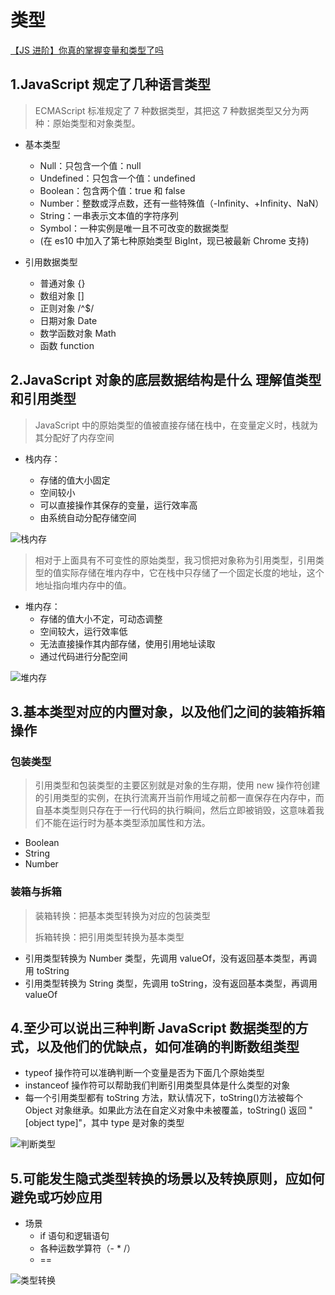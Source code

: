# 类型

[【JS 进阶】你真的掌握变量和类型了吗](https://juejin.im/post/5cec1bcff265da1b8f1aa08f#heading-9)

## 1.JavaScript 规定了几种语言类型

> ECMAScript 标准规定了 7 种数据类型，其把这 7 种数据类型又分为两种：原始类型和对象类型。

- 基本类型

  - Null：只包含一个值：null
  - Undefined：只包含一个值：undefined
  - Boolean：包含两个值：true 和 false
  - Number：整数或浮点数，还有一些特殊值（-Infinity、+Infinity、NaN）
  - String：一串表示文本值的字符序列
  - Symbol：一种实例是唯一且不可改变的数据类型
  - (在 es10 中加入了第七种原始类型 BigInt，现已被最新 Chrome 支持)

- 引用数据类型

  - 普通对象 {}
  - 数组对象 []
  - 正则对象 /^\$/
  - 日期对象 Date
  - 数学函数对象 Math
  - 函数 function

## 2.JavaScript 对象的底层数据结构是什么 理解值类型和引用类型

> JavaScript 中的原始类型的值被直接存储在栈中，在变量定义时，栈就为其分配好了内存空间

- 栈内存：

  - 存储的值大小固定
  - 空间较小
  - 可以直接操作其保存的变量，运行效率高
  - 由系统自动分配存储空间

![栈内存](https://weapposs.oss-cn-shenzhen.aliyuncs.com/cover/2020/08/04/62zQaxyJy66Nd1WCaOHNHBFaBmkEv4cOFNTe0APC.png)

> 相对于上面具有不可变性的原始类型，我习惯把对象称为引用类型，引用类型的值实际存储在堆内存中，它在栈中只存储了一个固定长度的地址，这个地址指向堆内存中的值。

- 堆内存：
  - 存储的值大小不定，可动态调整
  - 空间较大，运行效率低
  - 无法直接操作其内部存储，使用引用地址读取
  - 通过代码进行分配空间

![堆内存](https://weapposs.oss-cn-shenzhen.aliyuncs.com/cover/2020/08/04/HYjVkWogC8TUMaRyKZUADBEH9sfhUcgMy6u3yTR1.png)

## 3.基本类型对应的内置对象，以及他们之间的装箱拆箱操作

### 包装类型

> 引用类型和包装类型的主要区别就是对象的生存期，使用 new 操作符创建的引用类型的实例，在执行流离开当前作用域之前都一直保存在内存中，而自基本类型则只存在于一行代码的执行瞬间，然后立即被销毁，这意味着我们不能在运行时为基本类型添加属性和方法。

- Boolean
- String
- Number

### 装箱与拆箱

> 装箱转换：把基本类型转换为对应的包装类型
>
> 拆箱转换：把引用类型转换为基本类型

- 引用类型转换为 Number 类型，先调用 valueOf，没有返回基本类型，再调用 toString
- 引用类型转换为 String 类型，先调用 toString，没有返回基本类型，再调用 valueOf

## 4.至少可以说出三种判断 JavaScript 数据类型的方式，以及他们的优缺点，如何准确的判断数组类型

- typeof 操作符可以准确判断一个变量是否为下面几个原始类型
- instanceof 操作符可以帮助我们判断引用类型具体是什么类型的对象
- 每一个引用类型都有 toString 方法，默认情况下，toString()方法被每个 Object 对象继承。如果此方法在自定义对象中未被覆盖，toString() 返回 "[object type]"，其中 type 是对象的类型

![判断类型](https://weapposs.oss-cn-shenzhen.aliyuncs.com/cover/2020/08/04/V94vertfvp4M3ZgxUUup7eSozwqy9snxffvgEkk1.png)

## 5.可能发生隐式类型转换的场景以及转换原则，应如何避免或巧妙应用

- 场景
  - if 语句和逻辑语句
  - 各种运数学算符（- \* /）
  - ==

![类型转换](https://weapposs.oss-cn-shenzhen.aliyuncs.com/cover/2020/08/04/b19yqaOkAKfapmkhhnzB2RIYewSlzgBIIP4p97jm.png)
